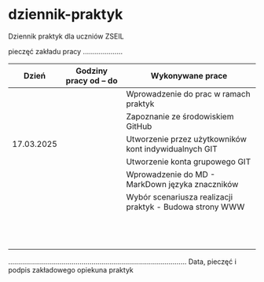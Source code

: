 # dziennik-praktyk
Dziennik praktyk dla uczniów ZSEIL 

pieczęć zakładu pracy
....................
                  



| Dzień        | Godziny pracy od – do | Wykonywane prace                                      |
|-------------|----------------------|------------------------------------------------------|
|             |                      | Wprowadzenie do prac w ramach praktyk              |
|             |                      | Zapoznanie ze środowiskiem GitHub                  |
| 17.03.2025  |                      | Utworzenie przez użytkowników kont indywidualnych GIT |
|             |                      | Utworzenie konta grupowego GIT                     |
|             |                      | Wprowadzenie do MD - MarkDown języka znaczników    |
|             |                      | Wybór scenariusza realizacji praktyk - Budowa strony WWW |
|             |                      |                                                  |
|             |                      |                                                  |
|             |                      |                                                  |
|             |                      |                                                  |
|             |                      |                                                  |
|             |                      |                                                  |
|             |                      |                                                  |
|             |                      |                                                  |
|             |                      |                                                  |
|             |                      |                                                  |
|             |                      |                                                  |
|             |                      |                                                  |


……………………………………………………………………………… 
Data, pieczęć i podpis zakładowego opiekuna praktyk 

